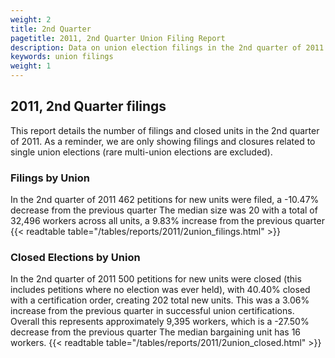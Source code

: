 ```yaml
---
weight: 2
title: 2nd Quarter
pagetitle: 2011, 2nd Quarter Union Filing Report
description: Data on union election filings in the 2nd quarter of 2011
keywords: union filings
weight: 1
---
```


## 2011, 2nd Quarter filings

This report details the number of filings and closed units in the 2nd quarter of 2011. As a reminder, we are only showing filings and closures related to single union elections (rare multi-union elections are excluded).

### Filings by Union
In the 2nd quarter of 2011 462 petitions for new units were filed, a -10.47% decrease from the previous quarter The median size was 20 with a total of 32,496 workers across all units, a 9.83% increase from the previous quarter
{{< readtable table="/tables/reports/2011/2union_filings.html" >}}

### Closed Elections by Union
In the 2nd quarter of 2011 500 petitions for new units were closed (this includes petitions where no election was ever held), with 40.40% closed with a certification order, creating 202 total new units. This was a 3.06% increase from the previous quarter in successful union certifications. Overall this represents approximately 9,395 workers, which is a -27.50% decrease from the previous quarter The median bargaining unit has 16 workers.
{{< readtable table="/tables/reports/2011/2union_closed.html" >}}
